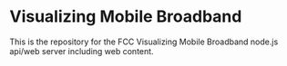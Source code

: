 Visualizing Mobile Broadband
====================
This is the repository for the FCC Visualizing Mobile Broadband node.js api/web server including web content.
